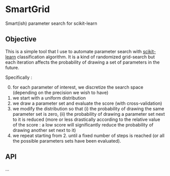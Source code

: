 # SmartGrid
Smart(ish) parameter search for scikit-learn

## Objective
This is a simple tool that I use to automate parameter search with [scikit-learn](http://scikit-learn.org/) 
classification algorithm. It is a kind of randomized grid-search but each iteration affects the probability of drawing
a set of parameters in the future.  


Specifically :

0. for each parameter of interest, we discretize the search space (depending on the precision we wish to have)
1. we start with a uniform distribution
2. we draw a parameter set and evaluate the score (with cross-validation)
3. we modify the distribution so that (i) the probability of drawing the same parameter set is zero, 
(ii) the probability of drawing a parameter set next to it is reduced (more or less drastically according to the relative
value of the score : a low score will significantly reduce the probability of drawing another set next to it)
4. we repeat starting from 2. until a fixed number of steps is reached (or all the possible parameters sets have 
been evaluated).

## API
...
